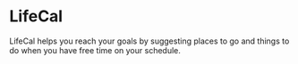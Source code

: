 LifeCal
============
LifeCal helps you reach your goals by suggesting places to go and things to do when you have free time on your schedule.
